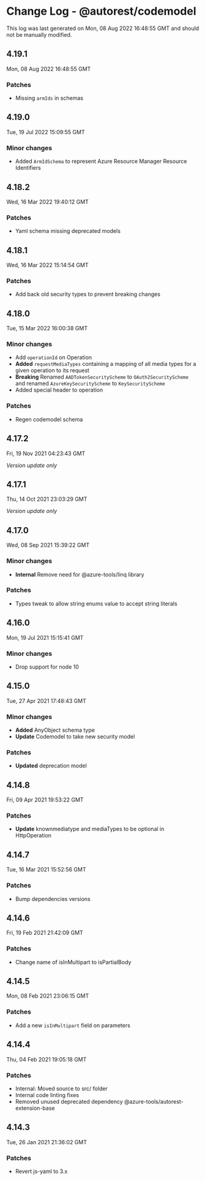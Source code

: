 # Change Log - @autorest/codemodel

This log was last generated on Mon, 08 Aug 2022 16:48:55 GMT and should not be manually modified.

## 4.19.1
Mon, 08 Aug 2022 16:48:55 GMT

### Patches

- Missing `armIds` in schemas

## 4.19.0
Tue, 19 Jul 2022 15:09:55 GMT

### Minor changes

- Added `ArmIdSchema` to represent Azure Resource Manager Resource Identifiers

## 4.18.2
Wed, 16 Mar 2022 19:40:12 GMT

### Patches

- Yaml schema missing deprecated models

## 4.18.1
Wed, 16 Mar 2022 15:14:54 GMT

### Patches

- Add back old security types to prevent breaking changes

## 4.18.0
Tue, 15 Mar 2022 16:00:38 GMT

### Minor changes

- Add `operationId` on Operation
- **Added** `requestMediaTypes` containing a mapping of all media types for a given operation to its request
- **Breaking** Renamed `AADTokenSecurityScheme` to `OAuth2SecurityScheme` and renamed `AzureKeySecurityScheme` to `KeySecurityScheme`
- Added special header to operation

### Patches

- Regen codemodel schema

## 4.17.2
Fri, 19 Nov 2021 04:23:43 GMT

_Version update only_

## 4.17.1
Thu, 14 Oct 2021 23:03:29 GMT

_Version update only_

## 4.17.0
Wed, 08 Sep 2021 15:39:22 GMT

### Minor changes

- **Internal** Remove need for @azure-tools/linq library

### Patches

- Types tweak to allow string enums value to accept string literals

## 4.16.0
Mon, 19 Jul 2021 15:15:41 GMT

### Minor changes

- Drop support for node 10

## 4.15.0
Tue, 27 Apr 2021 17:48:43 GMT

### Minor changes

- **Added** AnyObject schema type
- **Update** Codemodel to take new security model

### Patches

- **Updated** deprecation model

## 4.14.8
Fri, 09 Apr 2021 19:53:22 GMT

### Patches

- **Update** knownmediatype and mediaTypes to be optional in HttpOperation

## 4.14.7
Tue, 16 Mar 2021 15:52:56 GMT

### Patches

- Bump dependencies versions

## 4.14.6
Fri, 19 Feb 2021 21:42:09 GMT

### Patches

- Change name of isInMultipart to isPartialBody

## 4.14.5
Mon, 08 Feb 2021 23:06:15 GMT

### Patches

- Add a new `isInMultipart` field on parameters

## 4.14.4
Thu, 04 Feb 2021 19:05:18 GMT

### Patches

- Internal: Moved source to src/ folder
- Internal code linting fixes
- Removed unused deprecated dependency @azure-tools/autorest-extension-base

## 4.14.3
Tue, 26 Jan 2021 21:36:02 GMT

### Patches

- Revert js-yaml to 3.x

